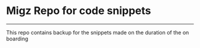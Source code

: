 # Migz Repo for code snippets
-------------------------------------

This repo contains backup for the snippets made on the duration of the on boarding
